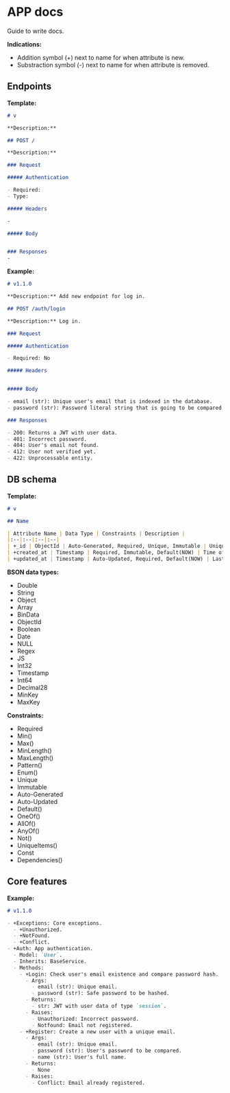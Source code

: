 # APP docs

Guide to write docs.

**Indications:**
- Addition symbol (+) next to name for when attribute is new.
- Substraction symbol (-) next to name for when attribute is removed.

## Endpoints

**Template:**
```md
# v

**Description:**

## POST /

**Description:**

### Request

##### Authentication

- Required:
- Type:

##### Headers

-

##### Body


### Responses
-

```

**Example:**
```md
# v1.1.0

**Description:** Add new endpoint for log in.

## POST /auth/login

**Description:** Log in.

### Request

##### Authentication

- Required: No

##### Headers


##### Body

- email (str): Unique user's email that is indexed in the database.
- password (str): Password literal string that is going to be compared against a hash.

### Responses

- 200: Returns a JWT with user data.
- 401: Incorrect password.
- 404: User's email not found.
- 412: User not verified yet.
- 422: Unprocessable entity.

```

## DB schema

**Template:**


```md
# v

## Name

| Attribute Name | Data Type | Constraints | Description |
|:--|:--|:--|:--|
| +_id | ObjectId | Auto-Generated, Required, Unique, Immutable | Unique ID for the document among the collection |
| +created_at | Timestamp | Required, Immutable, Default(NOW) | Time of indexation of document in database |
| +updated_at | Timestamp | Auto-Updated, Required, Default(NOW) | Last time the document data was updated |
```

**BSON data types:**
- Double
- String
- Object
- Array
- BinData
- ObjectId
- Boolean
- Date
- NULL
- Regex
- JS
- Int32
- Timestamp
- Int64
- Decimal28
- MinKey
- MaxKey

**Constraints:**
- Required
- Min()
- Max()
- MinLength()
- MaxLength()
- Pattern()
- Enum()
- Unique
- Immutable
- Auto-Generated
- Auto-Updated
- Default()
- OneOf()
- AllOf()
- AnyOf()
- Not()
- UniqueItems()
- Const
- Dependencies()

## Core features

**Example:**

```md
# v1.1.0

- +Exceptions: Core exceptions.
  - +Unauthorized.
  - +NotFound.
  - +Conflict.
- +Auth: App authentication.
  - Model: `User`.
  - Inherits: BaseService.
  - Methods:
    - +Login: Check user's email existence and compare password hash.
      - Args:
        - email (str): Unique email.
        - password (str): Safe password to be hashed.
      - Returns:
        - str: JWT with user data of type `session`.
      - Raises:
        - Unauthorized: Incorrect password.
        - Notfound: Email not registered.
    - +Register: Create a new user with a unique email.
      - Args:
        - email (str): Unique email.
        - password (str): User's password to be compared.
        - name (str): User's full name.
      - Returns:
        - None
      - Raises:
        - Conflict: Email already registered.

```
